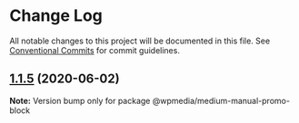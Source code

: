 # Change Log

All notable changes to this project will be documented in this file.
See [Conventional Commits](https://conventionalcommits.org) for commit guidelines.

## [1.1.5](https://github.com/WPMedia/fusion-news-theme-blocks/compare/@wpmedia/medium-manual-promo-block@1.1.5-beta.0...@wpmedia/medium-manual-promo-block@1.1.5) (2020-06-02)

**Note:** Version bump only for package @wpmedia/medium-manual-promo-block
